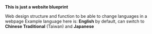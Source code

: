**This is just a website blueprint**

Web design structure and function to be able to change languages in a webpage
Example language here is:
  __English__ by default, can switch to __Chinese Traditional__ (Taiwan) and __Japanese__
